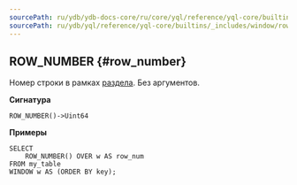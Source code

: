 ```yaml
---
sourcePath: ru/ydb/ydb-docs-core/ru/core/yql/reference/yql-core/builtins/_includes/window/row_number.md
sourcePath: ru/ydb/yql/reference/yql-core/builtins/_includes/window/row_number.md
---
```

## ROW_NUMBER {#row_number}

Номер строки в рамках [раздела](../../../syntax/window.md#partition). Без аргументов.

**Сигнатура**
```
ROW_NUMBER()->Uint64
```


**Примеры**
``` yql
SELECT
    ROW_NUMBER() OVER w AS row_num
FROM my_table
WINDOW w AS (ORDER BY key);
```
